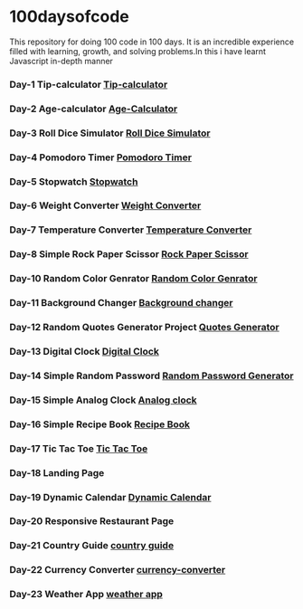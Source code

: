 # 100daysofcode
This repository for doing 100 code in 100 days. It is an incredible experience filled with learning, growth, and solving problems.In this i have learnt Javascript in-depth manner


### Day-1 Tip-calculator [Tip-calculator](https://100daysofcode01.netlify.app/day-1/tip-calculator/)
	
### Day-2 Age-calculator [Age-Calculator](https://100daysofcode01.netlify.app/age-calculator/)
	
### Day-3 Roll Dice Simulator [Roll Dice Simulator](https://100daysofcode01.netlify.app/roll-dice-simulator/)

### Day-4 Pomodoro Timer [Pomodoro Timer](https://100daysofcode01.netlify.app/pomodoro-timer/)

### Day-5 Stopwatch [Stopwatch](https://100daysofcode01.netlify.app/stopwatch/)
	
### Day-6 Weight Converter [Weight Converter](https://100daysofcode01.netlify.app/weight-converter/)

### Day-7 Temperature Converter [Temperature Converter](https://100daysofcode01.netlify.app/temperature-converter/)

### Day-8 Simple Rock Paper Scissor [Rock Paper Scissor](https://100daysofcode01.netlify.app/rockpaperscisssor/)

### Day-10 Random Color Genrator [Random Color Genrator](https://100daysofcode01.netlify.app/random-color-generator/)

### Day-11 Background Changer [Background changer](https://100daysofcode01.netlify.app/background-changer/)

### Day-12 Random  Quotes Generator Project [Quotes Generator](https://100daysofcode01.netlify.app/random-quote-generator/)

### Day-13 Digital Clock [Digital Clock](https://100daysofcode01.netlify.app/digital-clock/)
	
### Day-14 Simple Random Password [Random Password Generator](https://100daysofcode01.netlify.app/random-password-generator/)

### Day-15 Simple Analog Clock [Analog clock](https://100daysofcode01.netlify.app/analog-clock/)

### Day-16 Simple Recipe Book [Recipe Book](https://100daysofcode01.netlify.app/recipe-book-app/)

### Day-17 Tic Tac Toe [Tic Tac Toe](https://100daysofcode01.netlify.app/tic-tac-toe/)

### Day-18 Landing Page

### Day-19 Dynamic Calendar [Dynamic Calendar](https://100daysofcode01.netlify.app/dynamic_calendaer/)

### Day-20 Responsive Restaurant Page

### Day-21 Country Guide [country guide](https://100daysofcode01.netlify.app/country-guide-app/)

### Day-22 Currency Converter [currency-converter](https://100daysofcode01.netlify.app/currency-converter/)
	
### Day-23 Weather App [weather app](https://100daysofcode01.netlify.app/weather-app-latest/)
	
	
	

